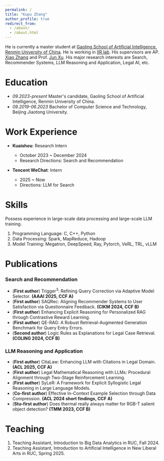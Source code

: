 ```yaml
---
permalink: /
title: "Kupu Zhang"
author_profile: true
redirect_from: 
  - /about/
  - /about.html
---
```


He is currently a master student at [Gaoling School of Artificial Intelligence, Renmin University of China](http://ai.ruc.edu.cn/english/index.htm). He is working in [IIR lab](https://ruc-iir-lab.github.io/). His supervisors are AP. [Xiao Zhang](https://scholar.google.com/citations?user=5FZ6wbAAAAAJ&hl=zh-CN&oi=ao) and Prof. [Jun Xu](https://scholar.google.com/citations?user=su14mcEAAAAJ). His major research interests are Search, Recommender Systems, LLM Reasoning and Application, Legal AI, etc. 

Education
======
* *09.2023-present* Master's candidate, Gaoling School of Artificial Intelligence, Renmin University of China.
* *09.2019-06.2023* Bachelor of Computer Science and Technology, Beijing Jiaotong University.

Work Experience
======

- **Kuaishou**: Research Intern
  - October 2023 ~ December 2024
  - Research Directions: Search and Recommendation

- **Tencent WeChat**: Intern
  - 2025 ~ Now
  - Directions: LLM for Search 

Skills
======
Possess experience in large-scale data processing and large-scale LLM training.

1. Programming Language: C, C++, Python
2. Data Processing: Spark, MapReduce, Hadoop
3. Model Training: Megatron, DeepSpeed, Ray, Pytorch, VeRL, TRL, vLLM

Publications
============
### Search and Recommendation
* (**First author**) Trigger<sup>3</sup>: Refining Query Correction via Adaptive Model Selector. **(AAAI 2025, CCF A)**
* (**First author**) SAQRec: Aligning Recommender Systems to User Satisfaction via Questionnaire Feedback. **(CIKM 2024, CCF B)**
* (**First author**) Enhancing Explicit Reasoning for Personalized RAG through Contrastive Reward Learning.
* (**First author**) QE-RAG: A Robust Retrieval-Augmented Generation Benchmark for Query Entry Errors. 
* (**Second author**) Logic Rules as Explanations for Legal Case Retrieval. **(COLING 2024, CCF B)**

### LLM Reasoning and Application
* (**First author**) CitaLaw: Enhancing LLM with Citations in Legal Domain. **(ACL 2025, CCF A)**
* (**First author**) Legal Mathematical Reasoning with LLMs: Procedural Alignment through Two-Stage Reinforcement Learning. 
* (**First author**) SyLeR: A Framework for Explicit Syllogistic Legal Reasoning in Large Language Models.
* (**Co-first author**) Effective In-Context Example Selection through Data Compression. **(ACL 2024 short findings, CCF A)**
* (**Stu-first author**) Does thermal really always matter for RGB-T salient object detection? **(TMM 2023, CCF B)**

Teaching
======
1. Teaching Assistant, Introduction to Big Data Analytics in RUC, Fall 2024.
2. Teaching Assistant, Introduction to Artificial Intelligence in New Liberal Arts in RUC, Spring 2025.

